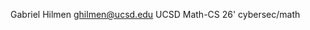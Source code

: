 Gabriel Hilmen ghilmen@ucsd.edu
UCSD Math-CS 26'
cybersec/math







<!---
hilmeng/hilmeng is a ✨ special ✨ repository because its `README.md` (this file) appears on your GitHub profile.
You can click the Preview link to take a look at your changes.
--->
